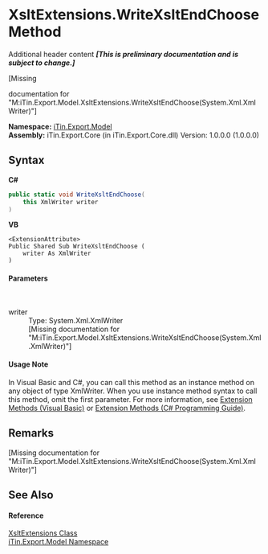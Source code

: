 # XsltExtensions.WriteXsltEndChoose Method 
Additional header content _**\[This is preliminary documentation and is subject to change.\]**_

\[Missing <summary> documentation for "M:iTin.Export.Model.XsltExtensions.WriteXsltEndChoose(System.Xml.XmlWriter)"\]

**Namespace:**&nbsp;<a href="ef57ffcc-e95e-b212-5a46-9aa6f5a3511f">iTin.Export.Model</a><br />**Assembly:**&nbsp;iTin.Export.Core (in iTin.Export.Core.dll) Version: 1.0.0.0 (1.0.0.0)

## Syntax

**C#**<br />
``` C#
public static void WriteXsltEndChoose(
	this XmlWriter writer
)
```

**VB**<br />
``` VB
<ExtensionAttribute>
Public Shared Sub WriteXsltEndChoose ( 
	writer As XmlWriter
)
```


#### Parameters
&nbsp;<dl><dt>writer</dt><dd>Type: System.Xml.XmlWriter<br />\[Missing <param name="writer"/> documentation for "M:iTin.Export.Model.XsltExtensions.WriteXsltEndChoose(System.Xml.XmlWriter)"\]</dd></dl>

#### Usage Note
In Visual Basic and C#, you can call this method as an instance method on any object of type XmlWriter. When you use instance method syntax to call this method, omit the first parameter. For more information, see <a href="http://msdn.microsoft.com/en-us/library/bb384936.aspx">Extension Methods (Visual Basic)</a> or <a href="http://msdn.microsoft.com/en-us/library/bb383977.aspx">Extension Methods (C# Programming Guide)</a>.

## Remarks
\[Missing <remarks> documentation for "M:iTin.Export.Model.XsltExtensions.WriteXsltEndChoose(System.Xml.XmlWriter)"\]

## See Also


#### Reference
<a href="176067d5-eb11-fe07-3db2-8181da377e5c">XsltExtensions Class</a><br /><a href="ef57ffcc-e95e-b212-5a46-9aa6f5a3511f">iTin.Export.Model Namespace</a><br />
